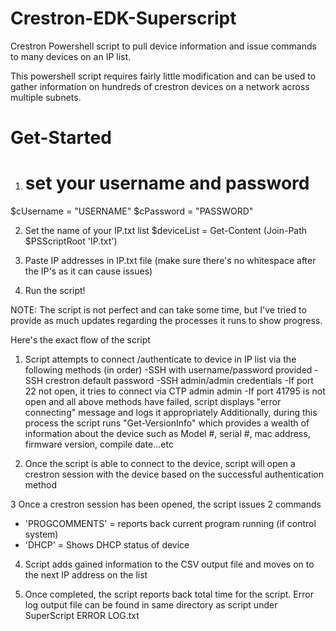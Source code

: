 # Crestron-EDK-Superscript
Crestron Powershell script to pull device information and issue commands to many devices on an IP list.  

This powershell script requires fairly little modification and can be used to gather information on hundreds of crestron devices on a network across multiple subnets.

# Get-Started
1. # set your username and password
$cUsername = "USERNAME"
$cPassword = "PASSWORD"

2. Set the name of your IP.txt list
$deviceList = Get-Content (Join-Path $PSScriptRoot 'IP.txt')

3. Paste IP addresses in IP.txt file (make sure there's no whitespace after the IP's as it can cause issues)

4. Run the script!

NOTE: The script is not perfect and can take some time, but I've tried to provide as much updates regarding the processes it runs to show progress.  

Here's the exact flow of the script

1.  Script attempts to connect /authenticate to device in IP list via the following methods (in order)
-SSH with username/password provided
-SSH crestron default password
-SSH admin/admin credentials
-If port 22 not open, it tries to connect via CTP admin admin
-If port 41795 is not open and all above methods have failed, script displays "error connecting" message and logs it appropriately
Additionally, during this process the script runs "Get-VersionInfo" which provides a wealth of information about the device such as Model #, serial #, mac address, firmware version, compile date...etc

2.  Once the script is able to connect to the device, script will open a crestron session with the device based on the successful authentication method

3  Once a crestron session has been opened, the script issues 2 commands
- 'PROGCOMMENTS' = reports back current program running  (if control system)
- 'DHCP' = Shows DHCP status of device 

4.  Script adds gained information to the CSV output file and moves on to the next IP address on the list

5.  Once completed, the script reports back total time for the script. 
Error log output file can be found in same directory as script under SuperScript ERROR LOG.txt

